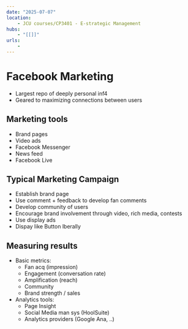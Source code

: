 ```yaml
---
date: "2025-07-07"
location: 
    - JCU courses/CP3401 - E-strategic Management
hubs: 
    - "[[]]"
urls:
    - 
---
```


# Facebook Marketing
+ Largest repo of deeply personal inf4
+ Geared to maximizing connections between users

## Marketing tools
+ Brand pages
+ Video ads
+ Facebook Messenger
+ News feed
+ Facebook Live

## Typical Marketing Campaign
+ Establish brand page
+ Use comment + feedback to develop fan comments
+ Develop community of users
+ Encourage brand involvement through video, rich media, contests
+ Use display ads
+ Dispay like Button lberally

## Measuring results
+ Basic metrics:
    + Fan acq (impression)
    + Engagement (conversation rate)
    + Amplification (reach)
    + Community
    + Brand strength / sales
+ Analytics tools:
    + Page Insight
    + Social Media man sys (HoolSuite)
    + Analytics providers (Google Ana, ..)

